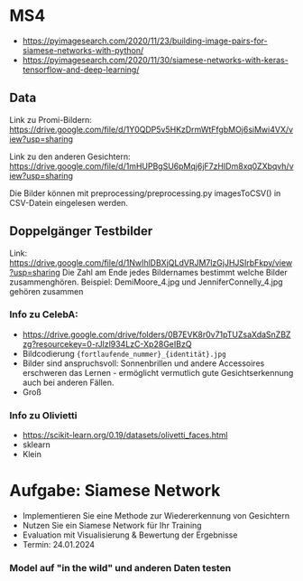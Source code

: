 # MS4
- https://pyimagesearch.com/2020/11/23/building-image-pairs-for-siamese-networks-with-python/
- https://pyimagesearch.com/2020/11/30/siamese-networks-with-keras-tensorflow-and-deep-learning/

## Data
Link zu Promi-Bildern: https://drive.google.com/file/d/1Y0QDP5v5HKzDrmWtFfgbMOj6siMwi4VX/view?usp=sharing

Link zu den anderen Gesichtern: https://drive.google.com/file/d/1mHUPBgSU6pMqj6jF7zHIDm8xq0ZXbqvh/view?usp=sharing

Die Bilder können mit preprocessing/preprocessing.py imagesToCSV() in CSV-Datein eingelesen werden.


## Doppelgänger Testbilder
Link: https://drive.google.com/file/d/1NwIhlDBXjQLdVRJM7lzGjJHJSIrbFkpy/view?usp=sharing
Die Zahl am Ende jedes Bildernames bestimmt welche Bilder zusammenghören.
Beispiel: DemiMoore_4.jpg und JenniferConnelly_4.jpg gehören zusammen

### Info zu CelebA:
- https://drive.google.com/drive/folders/0B7EVK8r0v71pTUZsaXdaSnZBZzg?resourcekey=0-rJlzl934LzC-Xp28GeIBzQ
- Bildcodierung `{fortlaufende_nummer}_{identität}.jpg`
- Bilder sind anspruchsvoll: Sonnenbrillen und andere Accessoires erschweren das Lernen - ermöglicht vermutlich gute Gesichtserkennung auch bei anderen Fällen.
- Groß

### Info zu Olivietti
- https://scikit-learn.org/0.19/datasets/olivetti_faces.html
- sklearn
- Klein

# Aufgabe: Siamese Network
- Implementieren Sie eine Methode zur Wiedererkennung von Gesichtern
- Nutzen Sie ein Siamese Network für Ihr Training
- Evaluation mit Visualisierung & Bewertung der Ergebnisse
- Termin: 24.01.2024

### Model auf "in the wild" und anderen Daten testen

